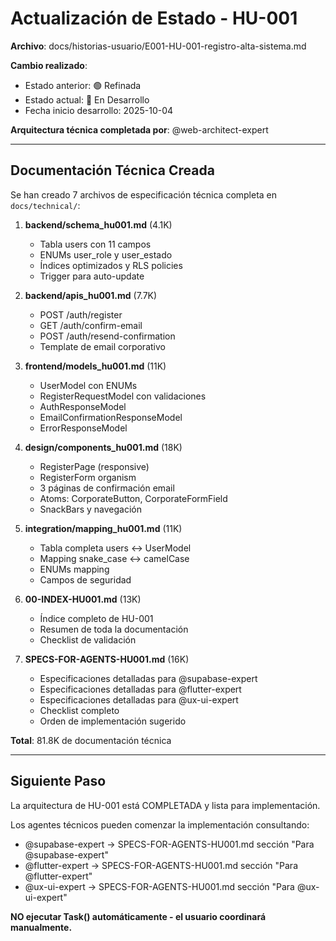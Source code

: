 # Actualización de Estado - HU-001

**Archivo**: docs/historias-usuario/E001-HU-001-registro-alta-sistema.md

**Cambio realizado**:
- Estado anterior: 🟢 Refinada
- Estado actual: 🔵 En Desarrollo
- Fecha inicio desarrollo: 2025-10-04

**Arquitectura técnica completada por**: @web-architect-expert

---

## Documentación Técnica Creada

Se han creado 7 archivos de especificación técnica completa en `docs/technical/`:

1. **backend/schema_hu001.md** (4.1K)
   - Tabla users con 11 campos
   - ENUMs user_role y user_estado
   - Índices optimizados y RLS policies
   - Trigger para auto-update

2. **backend/apis_hu001.md** (7.7K)
   - POST /auth/register
   - GET /auth/confirm-email
   - POST /auth/resend-confirmation
   - Template de email corporativo

3. **frontend/models_hu001.md** (11K)
   - UserModel con ENUMs
   - RegisterRequestModel con validaciones
   - AuthResponseModel
   - EmailConfirmationResponseModel
   - ErrorResponseModel

4. **design/components_hu001.md** (18K)
   - RegisterPage (responsive)
   - RegisterForm organism
   - 3 páginas de confirmación email
   - Atoms: CorporateButton, CorporateFormField
   - SnackBars y navegación

5. **integration/mapping_hu001.md** (11K)
   - Tabla completa users ↔ UserModel
   - Mapping snake_case ↔ camelCase
   - ENUMs mapping
   - Campos de seguridad

6. **00-INDEX-HU001.md** (13K)
   - Índice completo de HU-001
   - Resumen de toda la documentación
   - Checklist de validación

7. **SPECS-FOR-AGENTS-HU001.md** (16K)
   - Especificaciones detalladas para @supabase-expert
   - Especificaciones detalladas para @flutter-expert
   - Especificaciones detalladas para @ux-ui-expert
   - Checklist completo
   - Orden de implementación sugerido

**Total**: 81.8K de documentación técnica

---

## Siguiente Paso

La arquitectura de HU-001 está COMPLETADA y lista para implementación.

Los agentes técnicos pueden comenzar la implementación consultando:
- @supabase-expert → SPECS-FOR-AGENTS-HU001.md sección "Para @supabase-expert"
- @flutter-expert → SPECS-FOR-AGENTS-HU001.md sección "Para @flutter-expert"
- @ux-ui-expert → SPECS-FOR-AGENTS-HU001.md sección "Para @ux-ui-expert"

**NO ejecutar Task() automáticamente - el usuario coordinará manualmente.**
